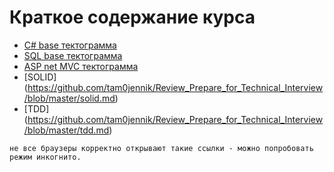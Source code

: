 # Краткое содержание курса

 * [C# base тектограмма](http://leonidovcharenko.github.io/tectograph/view#https://dl.dropboxusercontent.com/u/14000756/tectograms/c%23Base.json##2)
 * [SQL base тектограмма](http://leonidovcharenko.github.io/tectograph/view#https://dl.dropboxusercontent.com/u/14000756/tectograms/sql.json##2)
 * [ASP net MVC тектограмма](http://leonidovcharenko.github.io/tectograph/view#https://dl.dropboxusercontent.com/u/14000756/tectograms/asp_net.json?dl=0##2)
 * [SOLID] (https://github.com/tam0jennik/Review_Prepare_for_Technical_Interview/blob/master/solid.md)
 * [TDD] (https://github.com/tam0jennik/Review_Prepare_for_Technical_Interview/blob/master/tdd.md)
 
```не все браузеры корректно открывают такие ссылки - можно попробовать режим инкогнито.```
